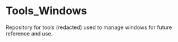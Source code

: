 # Tools_Windows

Repository for tools (redacted) used to manage windows for future reference and use.
